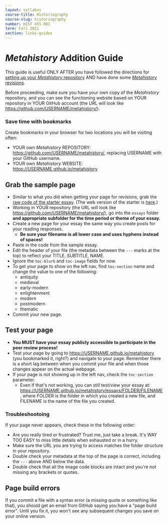 ```yaml
---
layout: syllabus
course-title: Historiography
course-slug: historiography
number: HIST 491-001
term: Fall 2021
section: links-guides
---
```


# _Metahistory_ Addition Guide

This guide is useful ONLY AFTER you have followed the directions for [setting up your _Metahistory_ repository](metahistory-setup) AND have done some [_Metahistory_ revisions](metahistory-revisions).

Before proceeding, make sure you have your own copy of the _Metahistory_ repository, and you can see the functioning website based on YOUR repository in YOUR GitHub account (the URL will look like https://github.com/USERNAME/metahistory/).

### Save time with bookmarks
Create bookmarks in your browser for two locations you will be visiting often:
- YOUR own _Metahistory_ REPOSITORY: https://github.com/USERNAME/metahistory/, replacing USERNAME with your GitHub username.
- YOUR own _Metahistory_ WEBSITE: https://USERNAME.github.io/metahistory

## Grab the sample page
- Similar to what you did when getting your page for revisions, grab the [raw code of the starter essay](https://raw.githubusercontent.com/unm-historiography/metahistory/master/essays/starter.md). (The web version of the starter is [here](https://unm-historiography.github.io/metahistory/essays/starter.html).)
- Working in YOUR repository (the URL will look like https://github.com/USERNAME/metahistory/), go into the `essays` folder **and appropriate subfolder for the time period or theme of your essay.**
- Create a new page for your essay the same way you create posts for your reading responses.
  - **Be sure your filename is all lower case and uses hyphens instead of spaces!**
- Paste in the code from the sample essay.
- Edit the header of your file (the metadata between the `---` marks at the top) to reflect your TITLE, SUBTITLE, NAME.
- Ignore the `toc-blurb` and `toc-image` fields for now.
- To get your page to show on the left nav, find `toc-section` name and change the value to one of the following:
  - antiquity
  - medieval
  - early-modern
  - enlightenment
  - modern
  - postmodern
  - thematic
- Commit your new page.


## Test your page
- **You MUST have your essay publicly accessible to participate in the peer review process!**
- Test your page by going to https://USERNAME.github.io/metahistory (you bookmarked it, right?) and navigate to your page. Remember there is a short lag between when you commit your file and when those changes appear on the actual webpage.
- If your page is not showing up in the left nav, check the `toc-section` parameter.
  - Even if that's not working, you can still test/view your essay at: https://USERNAME.github.io/metahistory/essays/FOLDER/FILENAME, where FOLDER is the folder in which you created a new file, and FILENAME is the name of the file you created.

### Troubleshootoing
If your page never appears, check these in the following order:
- Are you really tired or frustrated? Trust me, just take a break. It's WAY TOO EASY to miss little details when exhausted or in a hurry.
- Make sure the URL you are trying to access matches the folder structure in your repository.
- Double check your metadata at the top of the page is correct, including the `---` above AND below the data.
- Double check that all the image code blocks are intact and you're not missing any brackets or quotes.


## Page build errors
If you commit a file with a syntax error (a missing quote or something like that), you should get an email from GitHub saying you have a "page build error". Until you fix it, you won't see any subsequent changes you save on your online version.

